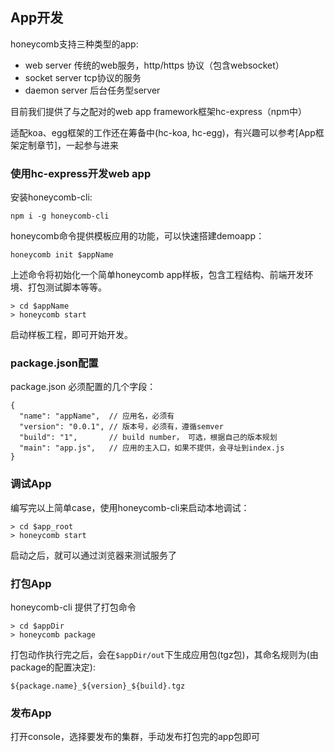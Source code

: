 ## App开发

honeycomb支持三种类型的app:

* web server 传统的web服务，http/https 协议（包含websocket）
* socket server tcp协议的服务
* daemon server 后台任务型server

目前我们提供了与之配对的web app framework框架hc-express（npm中）

适配koa、egg框架的工作还在筹备中(hc-koa, hc-egg)，有兴趣可以参考[App框架定制章节]，一起参与进来

### 使用hc-express开发web app

安装honeycomb-cli:
```
npm i -g honeycomb-cli
```

honeycomb命令提供模板应用的功能，可以快速搭建demoapp：

```
honeycomb init $appName
```

上述命令将初始化一个简单honeycomb app样板，包含工程结构、前端开发环境、打包测试脚本等等。

```
> cd $appName
> honeycomb start 
```
启动样板工程，即可开始开发。



### package.json配置


package.json 必须配置的几个字段：

```
{
  "name": "appName",  // 应用名，必须有
  "version": "0.0.1", // 版本号，必须有，遵循semver
  "build": "1",       // build number， 可选，根据自己的版本规划
  "main": "app.js",   // 应用的主入口，如果不提供，会寻址到index.js
}
```


### 调试App

编写完以上简单case，使用honeycomb-cli来启动本地调试：
```
> cd $app_root
> honeycomb start
```
启动之后，就可以通过浏览器来测试服务了


### 打包App

honeycomb-cli 提供了打包命令
```
> cd $appDir
> honeycomb package
```

打包动作执行完之后，会在`$appDir/out`下生成应用包(tgz包)，其命名规则为(由package的配置决定):

```
${package.name}_${version}_${build}.tgz
```

### 发布App

打开console，选择要发布的集群，手动发布打包完的app包即可


